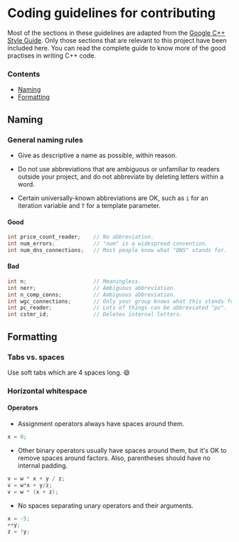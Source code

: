 # Coding guidelines for contributing

Most of the sections in these guidelines are adapted from the
[Google C++ Style Guide](https://google.github.io/styleguide/cppguide.html).
Only those sections that are relevant to this project have been included here.
You can read the complete guide to know more of the good practises in writing C++ code.

### Contents
- [Naming](#naming)
- [Formatting](#formatting)

## Naming

### General naming rules
- Give as descriptive a name as possible, within reason.

- Do not use abbreviations that are ambiguous or unfamiliar to readers outside your project,
and do not abbreviate by deleting letters within a word.

- Certain universally-known abbreviations are OK, such as `i` for an iteration variable and `T` for a template parameter.

#### Good

```C++
int price_count_reader;    // No abbreviation.
int num_errors;            // "num" is a widespread convention.
int num_dns_connections;   // Most people know what "DNS" stands for.
```

#### Bad

```C++
int n;                     // Meaningless.
int nerr;                  // Ambiguous abbreviation.
int n_comp_conns;          // Ambiguous abbreviation.
int wgc_connections;       // Only your group knows what this stands for.
int pc_reader;             // Lots of things can be abbreviated "pc".
int cstmr_id;              // Deletes internal letters.
```

## Formatting

### Tabs vs. spaces
Use soft tabs which are 4 spaces long. :smile:

### Horizontal whitespace
#### Operators
- Assignment operators always have spaces around them.
```C++
x = 0;
```
- Other binary operators usually have spaces around them, but it's OK to remove spaces around factors.
Also, parentheses should have no internal padding.
```C++
v = w * x + y / z;
v = w*x + y/z;
v = w * (x + z);
```

- No spaces separating unary operators and their arguments.
```C++
x = -5;
++y;
z = !y;
```
